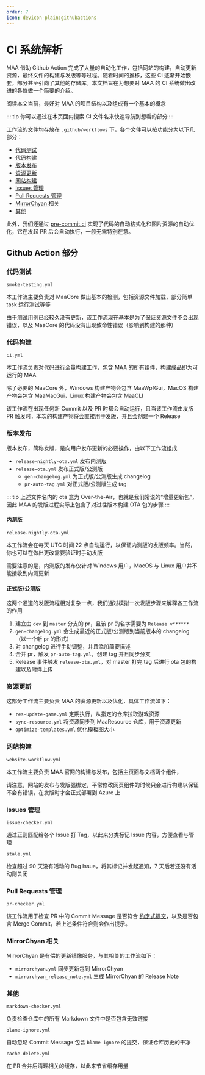 ```yaml
---
order: 7
icon: devicon-plain:githubactions
---
```


# CI 系统解析

MAA 借助 Github Action 完成了大量的自动化工作，包括网站的构建，自动更新资源，最终文件的构建与发版等等过程。随着时间的推移，这些 CI 逐渐开始嵌套，部分甚至引向了其他的存储库。本文档旨在为想要对 MAA 的 CI 系统做出改进的各位做一个简要的介绍。

阅读本文当前，最好对 MAA 的项目结构以及组成有一个基本的概念

::: tip
你可以通过在本页面内搜索 CI 文件名来快速导航到想看的部分
:::

工作流的文件均存放在 `.github/workflows` 下，各个文件可以按功能分为以下几部分：

+ [代码测试](#代码测试)
+ [代码构建](#代码构建)
+ [版本发布](#版本发布)
+ [资源更新](#资源更新)
+ [网站构建](#网站构建)
+ [Issues 管理](#issues-管理)
+ [Pull Requests 管理](#pull-requests-管理)
+ [MirrorChyan 相关](#mirrorchyan-相关)
+ [其他](#其他)

此外，我们还通过 [pre-commit.ci](https://pre-commit.ci/) 实现了代码的自动格式化和图片资源的自动优化，它在发起 PR 后会自动执行，一般无需特别在意。

## Github Action 部分

### 代码测试

`smoke-testing.yml`

本工作流主要负责对 MaaCore 做出基本的检测，包括资源文件加载，部分简单 task 运行测试等等

由于测试用例已经较久没有更新，该工作流现在基本是为了保证资源文件不会出现错误，以及 MaaCore 的代码没有出现致命性错误（影响到构建的那种）

### 代码构建

`ci.yml`

本工作流负责对代码进行全量构建工作，包含 MAA 的所有组件，构建成品即为可运行的 MAA

除了必要的 MaaCore 外，Windows 构建产物会包含 MaaWpfGui，MacOS 构建产物会包含 MaaMacGui，Linux 构建产物会包含 MaaCLI

该工作流在出现任何新 Commit 以及 PR 时都会自动运行，且当该工作流由发版 PR 触发时，本次的构建产物将会直接用于发版，并且会创建一个 Release

### 版本发布

版本发布，简称发版，是向用户发布更新的必要操作，由以下工作流组成

+ `release-nightly-ota.yml` 发布内测版
+ `release-ota.yml` 发布正式版/公测版
  + `gen-changelog.yml` 为正式版/公测版生成 changelog
  + `pr-auto-tag.yml` 对正式版/公测版生成 tag

::: tip
上述文件名内的 ota 意为 Over-the-Air，也就是我们常说的“增量更新包”，因此 MAA 的发版过程实际上包含了对过往版本构建 OTA 包的步骤
:::

#### 内测版

`release-nightly-ota.yml`

本工作流会在每天 UTC 时间 22 点自动运行，以保证内测版的发版频率。当然，你也可以在做出更改需要验证时手动发版

需要注意的是，内测版的发布仅针对 Windows 用户，MacOS 与 Linux 用户并不能接收到内测更新

#### 正式版/公测版

这两个通道的发版流程相对复杂一点，我们通过模拟一次发版步骤来解释各工作流的作用

1. 建立由 `dev` 到 `master` 分支的 pr，且该 pr 的名字需要为 `Release v******`
2. `gen-changelog.yml` 会生成最近的正式版/公测版到当前版本的 changelog（以一个新 pr 的形式）
3. 对 changelog 进行手动调整，并且添加简要描述
4. 合并 pr，触发 `pr-auto-tag.yml`，创建 tag 并且同步分支
5. Release 事件触发 `release-ota.yml`，对 master 打完 tag 后进行 ota 包的构建以及附件上传

### 资源更新

这部分工作流主要负责 MAA 的资源更新以及优化，具体工作流如下：

+ `res-update-game.yml` 定期执行，从指定的仓库拉取游戏资源
+ `sync-resource.yml` 将资源同步到 MaaResource 仓库，用于资源更新
+ `optimize-templates.yml` 优化模板图大小

### 网站构建

`website-workflow.yml`

本工作流主要负责 MAA 官网的构建与发布，包括主页面与文档两个组件，

请注意，网站的发布与发版强绑定，平常修改网页组件的时候只会进行构建以保证不会有错误，在发版时才会正式部署到 Azure 上

### Issues 管理

`issue-checker.yml`

通过正则匹配给各个 Issue 打 Tag，以此来分类标记 Issue 内容，方便查看与管理

`stale.yml`

检查超过 90 天没有活动的 Bug Issue，将其标记并发起通知，7 天后若还没有活动则关闭

### Pull Requests 管理

`pr-checker.yml`

该工作流用于检查 PR 中的 Commit Message 是否符合 [约定式提交](https://www.conventionalcommits.org/zh-hans/v1.0.0/)，以及是否包含 Merge Commit，若上述条件符合则会作出提示。

### MirrorChyan 相关

MirrorChyan 是有偿的更新镜像服务，与其相关的工作流如下：

+ `mirrorchyan.yml` 同步更新包到 MirrorChyan
+ `mirrorchyan_release_note.yml` 生成 MirrorChyan 的 Release Note

### 其他

`markdown-checker.yml`

负责检查仓库中的所有 Markdown 文件中是否包含无效链接

`blame-ignore.yml`

自动忽略 Commit Message 包含 `blame ignore` 的提交，保证仓库历史的干净

`cache-delete.yml`

在 PR 合并后清理相关的缓存，以此来节省缓存用量
